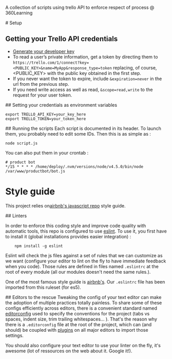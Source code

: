A collection of scripts using trello API to enforce respect of process @ 360Learning

# Setup

## Getting your Trello API credentials
* [Generate your developer key][devkey]
* To read a user’s private information, get a token by directing them to `https://trello.com/1/connect?key=<PUBLIC_KEY>&name=MyApp&response_type=token` replacing, of course, &lt;PUBLIC_KEY&gt; with the public key obtained in the first step.
* If you never want the token to expire, include `&expiration=never` in the url from the previous step.
* If you need write access as well as read, `&scope=read,write` to the request for your user token.

[devkey]: https://trello.com/1/appKey/generate


## Setting your credentials as environment variables

```
export TRELLO_API_KEY=your_key_here
export TRELLO_TOKEN=your_token_here
```


## Running the scripts
Each script is documented in its header. To launch them, you probably need to edit some IDs. Then this is as simple as :

```
node script.js
```

You can also put them in your crontab :

```
# product bot
*/15 * * * * /home/deploy/.nvm/versions/node/v4.5.0/bin/node /var/www/productbot/bot.js
```





# Style guide
This project relies on[airbnb's javascript repo](https://github.com/airbnb/javascript) style guide.

## Linters

In order to enforce this coding style and improve code quality with automatic tools, this repo is configured to use [eslint](http://eslint.org/docs/user-guide/getting-started). To use it, you first have to install it (global installations provides easier integration) :

```
    npm install -g eslint
```

Eslint will check the js files against a set of rules that we can customize as we want (configure your editor to lint on the fly to have immediate feedback when you code). Those rules are defined in files named `.eslintrc` at the root of every module (all our modules doesn't need the same rules.).

One of the most famous style guide is [airbnb's](https://github.com/airbnb/javascript). Our `.eslintrc` file has been imported from this ruleset (for es5).

## Editors to the rescue
Tweaking the config of your text editor can make the adoption of multiple practices totally painless.
To share some of these configs efficiently across editors, there is a convenient standard named [editorconfig](http://editorconfig.org/) used to specify the conventions for the project (tabs vs spaces, indent size, trim trailing whitespaces... ). That's the reason why there is a `.editorconfig` file at the root of the project, which can (and should) be coupled with [plugins](http://editorconfig.org/#download) on all major editors to import those settings.

You should also configure your text editor to use your linter on the fly, it's awesome (lot of ressources on the web about it. Google it!).

